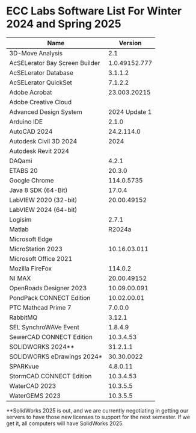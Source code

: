 # ECC Labs Software List For Winter 2024 and Spring 2025

|     Name     |    Version    |
|--------------|---------------|
| 3D-Move Analysis | 2.1 |
| AcSELerator Bay Screen Builder | 1.0.49152.777 |
| AcSELerator Database | 3.1.1.2
| AcSELerator QuickSet | 7.1.2.2
| Adobe Acrobat | 23.003.20215 | | 
| Adobe Creative Cloud | 
| Advanced Design System | 2024 Update 1 | | 
| Arduino IDE | 2.1.0 | | 
| AutoCAD 2024 | 24.2.114.0 |
| Autodesk Civil 3D 2024 | 2024 |
| Autodesk Revit 2024 |
| DAQami | 4.2.1 |
| ETABS 20 | 20.3.0 |
| Google Chrome | 114.0.5735 ||
| Java 8 SDK (64-Bit) | 17.0.4 |
| LabVIEW 2020 (32-bit) | 20.00.49152 |
| LabVIEW 2024 (64-bit) |
| Logisim | 2.7.1 | | 
| Matlab | R2024a |
| Microsoft Edge | |
| MicroStation 2023 | 10.16.03.011 |
| Microsoft Office 2021 |
| Mozilla FireFox | 114.0.2 |  
| NI MAX | 20.00.49152 |
| OpenRoads Designer 2023 | 10.09.00.091 |
| PondPack CONNECT Edition | 10.02.00.01 |
| PTC Mathcad Prime 7 | 7.0.0.0 
| RabbitMQ | 3.12.1
| SEL SynchroWAVe Event | 1.8.4.9 |
| SewerCAD CONNECT Edition | 10.3.4.53 |
| SOLIDWORKS 2024** | 31.2.1.1 | ME350, ME351
| SOLIDWORKS eDrawings 2024* | 30.30.0022 |
| SPARKvue | 4.8.0.11
| StormCAD CONNECT Edition | 10.3.4.53 | 
| WaterCAD 2023 | 10.3.5.5 |
| WaterGEMS 2023 | 10.3.5.5 |

**SolidWorks 2025 is out, and we are currently negotiating in getting our servers to have those new licenses to support for the next semester. If we get it, all computers will have SolidWorks 2025.
